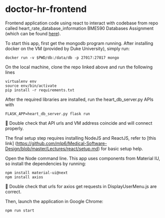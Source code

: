 # doctor-hr-frontend
Frontend application code using react to interact with codebase from repo called heart_rate_database_information BME590 Databases Assignment (which can be found [here](https://github.com/hagankristen/heart_rate_databases_introduction)). 

To start this app,  first get the mongodb program running. After installing docker on the VM (provided by Duke University), simply run: 
```
docker run -v $PWD/db:/data/db -p 27017:27017 mongo
```

On the local machine, clone the repo linked above and run the following lines 

```
virtualenv env
source env/bin/activate
pip install -r requirements.txt
```

After the required libraries are installed, run the heart_db_server.py APIs with

```
FLASK_APP=heart_db_server.py flask run
```

:eyes: Double check that API urls and VM address coincide and will connect properly. 

The final setup step requires installing NodeJS and ReactJS, refer to [this link] (https://github.com/mlp6/Medical-Software-Design/blob/master/Lectures/react/setup.md) for basic setup help. 

Open the Node command line. This app uses components from Material IU, so install the dependencies by running: 
```
npm install material-ui@next
npm install axios 
```

:eyes: Double check that urls for axios get requests in DisplayUserMenu.js are correct. 

Then, launch the application in Google Chrome: 
```
npm run start
```


 
